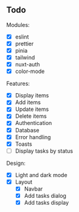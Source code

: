 ## Todo

Modules:

- [x] eslint
- [x] prettier
- [x] pinia
- [x] tailwind
- [x] nuxt-auth
- [x] color-mode

Features:

- [x] Display items
- [x] Add items
- [x] Update items
- [x] Delete items
- [x] Authentication
- [x] Database
- [x] Error handling
- [x] Toasts
- [ ] Display tasks by status

Design:

- [x] Light and dark mode
- [x] Layout
  - [x] Navbar
  - [x] Add tasks dialog
  - [x] Add tasks display

